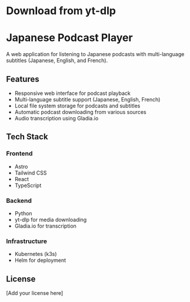 # Download from yt-dlp



# Japanese Podcast Player

A web application for listening to Japanese podcasts with multi-language subtitles (Japanese, English, and French).

## Features

- Responsive web interface for podcast playback
- Multi-language subtitle support (Japanese, English, French)
- Local file system storage for podcasts and subtitles
- Automatic podcast downloading from various sources
- Audio transcription using Gladia.io

## Tech Stack

### Frontend

- Astro
- Tailwind CSS
- React
- TypeScript

### Backend

- Python
- yt-dlp for media downloading
- Gladia.io for transcription

### Infrastructure

- Kubernetes (k3s)
- Helm for deployment

## License

[Add your license here]
